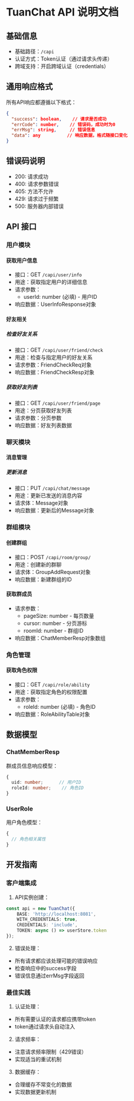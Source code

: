 # TuanChat API 说明文档

## 基础信息

- 基础路径：`/capi`
- 认证方式：Token认证（通过请求头传递）
- 跨域支持：开启跨域认证（credentials）

## 通用响应格式

所有API响应都遵循以下格式：

```json
{
  "success": boolean,    // 请求是否成功
  "errCode": number,    // 错误码，成功时为0
  "errMsg": string,     // 错误信息
  "data": any          // 响应数据，格式随接口变化
}
```

## 错误码说明

- 200: 请求成功
- 400: 请求参数错误
- 405: 方法不允许
- 429: 请求过于频繁
- 500: 服务器内部错误

## API 接口

### 用户模块

#### 获取用户信息
- 接口：GET `/capi/user/info`
- 用途：获取指定用户的详细信息
- 请求参数：
  - userId: number (必填) - 用户ID
- 响应数据：UserInfoResponse对象

#### 好友相关

##### 检查好友关系
- 接口：GET `/capi/user/friend/check`
- 用途：检查与指定用户的好友关系
- 请求参数：FriendCheckReq对象
- 响应数据：FriendCheckResp对象

##### 获取好友列表
- 接口：GET `/capi/user/friend/page`
- 用途：分页获取好友列表
- 请求参数：分页参数
- 响应数据：好友列表数据

### 聊天模块

#### 消息管理

##### 更新消息
- 接口：PUT `/capi/chat/message`
- 用途：更新已发送的消息内容
- 请求体：Message对象
- 响应数据：更新后的Message对象

### 群组模块

#### 创建群组
- 接口：POST `/capi/room/group/`
- 用途：创建新的群聊
- 请求体：GroupAddRequest对象
- 响应数据：新建群组的ID

#### 获取群成员
- 请求参数：
  - pageSize: number - 每页数量
  - cursor: number - 分页游标
  - roomId: number - 群组ID
- 响应数据：ChatMemberResp对象数组

### 角色管理

#### 获取角色权限
- 接口：GET `/capi/role/ability`
- 用途：获取指定角色的权限配置
- 请求参数：
  - roleId: number (必填) - 角色ID
- 响应数据：RoleAbilityTable对象

## 数据模型

### ChatMemberResp
群成员信息响应模型：
```typescript
{
  uid: number;      // 用户ID
  roleId: number;    // 角色ID
}
```

### UserRole
用户角色模型：
```typescript
{
  // 角色相关属性
}
```

## 开发指南

### 客户端集成

1. API实例创建：
```typescript
const api = new TuanChat({
    BASE: 'http://localhost:8081',
    WITH_CREDENTIALS: true,
    CREDENTIALS: 'include',
    TOKEN: async () => userStore.token
});
```

2. 错误处理：
- 所有请求都应该处理可能的错误响应
- 检查响应中的success字段
- 错误信息通过errMsg字段返回

### 最佳实践

1. 认证处理：
- 所有需要认证的请求都应携带token
- token通过请求头自动注入

2. 请求频率：
- 注意请求频率限制（429错误）
- 实现适当的重试机制

3. 数据缓存：
- 合理缓存不常变化的数据
- 实现数据更新机制